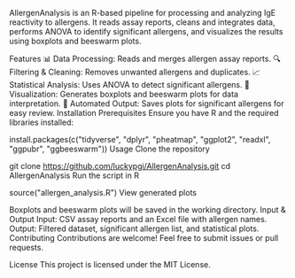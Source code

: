 AllergenAnalysis is an R-based pipeline for processing and analyzing IgE reactivity to allergens. It reads assay reports, cleans and integrates data, performs ANOVA to identify significant allergens, and visualizes the results using boxplots and beeswarm plots.

Features
📊 Data Processing: Reads and merges allergen assay reports.
🔍 Filtering & Cleaning: Removes unwanted allergens and duplicates.
📈 Statistical Analysis: Uses ANOVA to detect significant allergens.
🎨 Visualization: Generates boxplots and beeswarm plots for data interpretation.
📁 Automated Output: Saves plots for significant allergens for easy review.
Installation
Prerequisites
Ensure you have R and the required libraries installed:

install.packages(c("tidyverse", "dplyr", "pheatmap", "ggplot2", "readxl", "ggpubr", "ggbeeswarm"))
Usage
Clone the repository

git clone https://github.com/luckypgi/AllergenAnalysis.git
cd AllergenAnalysis
Run the script in R

source("allergen_analysis.R")
View generated plots

Boxplots and beeswarm plots will be saved in the working directory.
Input & Output
Input: CSV assay reports and an Excel file with allergen names.
Output: Filtered dataset, significant allergen list, and statistical plots.
Contributing
Contributions are welcome! Feel free to submit issues or pull requests.

License
This project is licensed under the MIT License.
